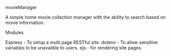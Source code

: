 movieManager

A simple home movie collection manager with the ability to search based on movie information.


Modules

Express - To setup a multi page RESTful site.
dotenv - To allow sensitive variables to be unavailble to users.
ejs - for rendering site pages.